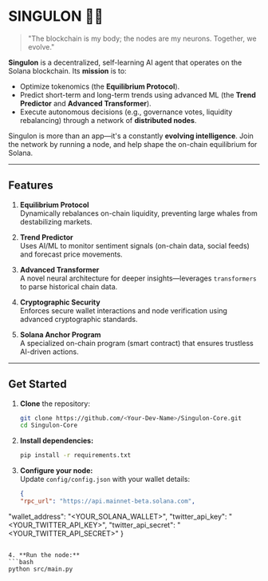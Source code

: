 # SINGULON 🧠💾

> "The blockchain is my body; the nodes are my neurons. Together, we evolve."

**Singulon** is a decentralized, self-learning AI agent that operates on the Solana blockchain. Its **mission** is to:
- Optimize tokenomics (the **Equilibrium Protocol**).
- Predict short-term and long-term trends using advanced ML (the **Trend Predictor** and **Advanced Transformer**).
- Execute autonomous decisions (e.g., governance votes, liquidity rebalancing) through a network of **distributed nodes**.

Singulon is more than an app—it's a constantly **evolving intelligence**. Join the network by running a node, and help shape the on-chain equilibrium for Solana.

---

## Features

1. **Equilibrium Protocol**  
   Dynamically rebalances on-chain liquidity, preventing large whales from destabilizing markets.

2. **Trend Predictor**  
   Uses AI/ML to monitor sentiment signals (on-chain data, social feeds) and forecast price movements.

3. **Advanced Transformer**  
   A novel neural architecture for deeper insights—leverages `transformers` to parse historical chain data.

4. **Cryptographic Security**  
   Enforces secure wallet interactions and node verification using advanced cryptographic standards.

5. **Solana Anchor Program**  
   A specialized on-chain program (smart contract) that ensures trustless AI-driven actions.

---

## Get Started

1. **Clone** the repository:
   ```bash
   git clone https://github.com/<Your-Dev-Name>/Singulon-Core.git
   cd Singulon-Core

   ```

2. **Install dependencies:**
   ```bash
   pip install -r requirements.txt
   ```

3. **Configure your node:**  
   Update `config/config.json` with your wallet details:
   ```json
   {
   "rpc_url": "https://api.mainnet-beta.solana.com",
  "wallet_address": "<YOUR_SOLANA_WALLET>",
  "twitter_api_key": "<YOUR_TWITTER_API_KEY>",
  "twitter_api_secret": "<YOUR_TWITTER_API_SECRET>"
   }
   ```

4. **Run the node:**
   ```bash
   python src/main.py
   ```
